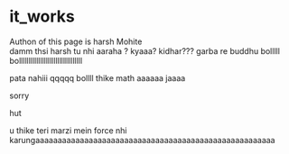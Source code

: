 # it_works
Authon of this page is harsh Mohite 
<br>
damm thsi harsh 
tu nhi aaraha ? kyaaa?
kidhar???
garba re buddhu 
bolllll bolllllllllllllllllllllllllllllllll


pata nahiii
qqqqq bollll
thike math aaaaaa jaaaa 

sorry 



hut 

u
thike teri marzi mein force nhi karungaaaaaaaaaaaaaaaaaaaaaaaaaaaaaaaaaaaaaaaaaaaaaaaaaaaaaa